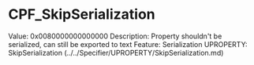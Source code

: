 # CPF_SkipSerialization

Value: 0x0080000000000000
Description: Property shouldn't be serialized, can still be exported to text
Feature: Serialization
UPROPERTY: SkipSerialization (../../Specifier/UPROPERTY/SkipSerialization.md)